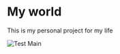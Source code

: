 # My world

This is my personal project for my life

![Test Main](https://github.com/shinabr2/shinabr2-world/actions/workflows/unit-test-main.yml/badge.svg)
